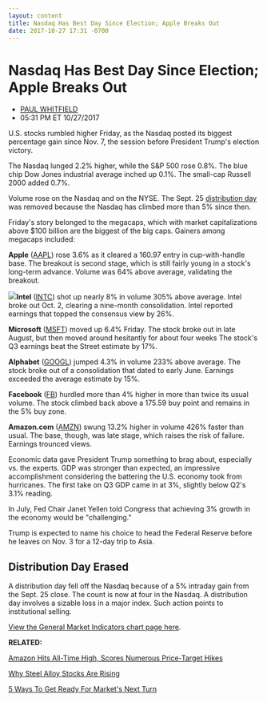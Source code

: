 ```yaml
---
layout: content
title: Nasdaq Has Best Day Since Election; Apple Breaks Out
date: 2017-10-27 17:31 -0700
---
```



Nasdaq Has Best Day Since Election; Apple Breaks Out
=====================================================




* [PAUL WHITFIELD](https://www.investors.com/author/whitfieldp/ "Posts by PAUL WHITFIELD")
* 05:31 PM ET 10/27/2017




U.S. stocks rumbled higher Friday, as the Nasdaq posted its biggest percentage gain since Nov. 7, the session before President Trump's election victory.




The Nasdaq lunged 2.2% higher, while the S&P 500 rose 0.8%. The blue chip Dow Jones industrial average inched up 0.1%. The small-cap Russell 2000 added 0.7%.


Volume rose on the Nasdaq and on the NYSE. The Sept. 25 [distribution day](https://www.investors.com/ibd-university/market-timing/market-tops/) was removed because the Nasdaq has climbed more than 5% since then.


Friday's story belonged to the megacaps, which with market capitalizations above $100 billion are the biggest of the big caps. Gainers among megacaps included:


**Apple** ([AAPL](https://research.investors.com/quote.aspx?symbol=AAPL)) rose 3.6% as it cleared a 160.97 entry in cup-with-handle base. The breakout is second stage, which is still fairly young in a stock's long-term advance. Volume was 64% above average, validating the breakout.


**![](https://www.investors.com/wp-content/uploads/2017/10/MP102717-177x300.png)Intel** ([INTC](https://research.investors.com/quote.aspx?symbol=INTC)) shot up nearly 8% in volume 305% above average. Intel broke out Oct. 2, clearing a nine-month consolidation. Intel reported earnings that topped the consensus view by 26%.


**Microsoft** ([MSFT](https://research.investors.com/quote.aspx?symbol=MSFT)) moved up 6.4% Friday. The stock broke out in late August, but then moved around hesitantly for about four weeks The stock's Q3 earnings beat the Street estimate by 17%.


**Alphabet** ([GOOGL](https://research.investors.com/quote.aspx?symbol=GOOGL)) jumped 4.3% in volume 233% above average. The stock broke out of a consolidation that dated to early June. Earnings exceeded the average estimate by 15%.


**Facebook** ([FB](https://research.investors.com/quote.aspx?symbol=FB)) hurdled more than 4% higher in more than twice its usual volume. The stock climbed back above a 175.59 buy point and remains in the 5% buy zone.


**Amazon.com** ([AMZN](https://research.investors.com/quote.aspx?symbol=AMZN)) swung 13.2% higher in volume 426% faster than usual. The base, though, was late stage, which raises the risk of failure. Earnings trounced views.


Economic data gave President Trump something to brag about, especially vs. the experts. GDP was stronger than expected, an impressive accomplishment considering the battering the U.S. economy took from hurricanes. The first take on Q3 GDP came in at 3%, slightly below Q2's 3.1% reading.


In July, Fed Chair Janet Yellen told Congress that achieving 3% growth in the economy would be "challenging."


Trump is expected to name his choice to head the Federal Reserve before he leaves on Nov. 3 for a 12-day trip to Asia.


Distribution Day Erased
-----------------------


A distribution day fell off the Nasdaq because of a 5% intraday gain from the Sept. 25 close. The count is now at four in the Nasdaq. A distribution day involves a sizable loss in a major index. Such action points to institutional selling.


[View the General Market Indicators chart page here](https://www.investors.com/wp-content/uploads/2017/10/GMI_103017.pdf).


**RELATED:**


[Amazon Hits All-Time High, Scores Numerous Price-Target Hikes](https://www.investors.com/news/technology/amazon-scores-numerous-price-target-hikes-on-a-blowout-quarter/)


[Why Steel Alloy Stocks Are Rising](https://www.investors.com/research/industry-snapshot/steel-alloy-stocks-rebound-in-new-era/)


[5 Ways To Get Ready For Market's Next Turn](https://www.investors.com/how-to-invest/investors-corner/5-ways-to-get-ready-for-the-markets-next-turn/)




